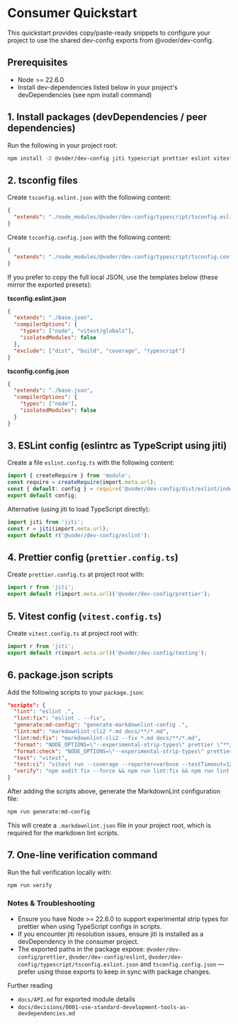 # Consumer Quickstart

This quickstart provides copy/paste-ready snippets to configure your project to use the shared dev-config exports from @voder/dev-config.

## Prerequisites

- Node >= 22.6.0
- Install dev-dependencies listed below in your project's devDependencies (see npm install command)

## 1. Install packages (devDependencies / peer dependencies)

Run the following in your project root:

```bash
npm install -D @voder/dev-config jiti typescript prettier eslint vitest @vitest/coverage-istanbul markdownlint-cli2 eslint-plugin-import eslint-plugin-unicorn eslint-plugin-simple-import-sort eslint-config-prettier @typescript-eslint/parser @typescript-eslint/eslint-plugin
```

## 2. tsconfig files

Create `tsconfig.eslint.json` with the following content:

```json
{
  "extends": "./node_modules/@voder/dev-config/typescript/tsconfig.eslint.json"
}
```

Create `tsconfig.config.json` with the following content:

```json
{
  "extends": "./node_modules/@voder/dev-config/typescript/tsconfig.config.json"
}
```

If you prefer to copy the full local JSON, use the templates below (these mirror the exported presets):

**tsconfig.eslint.json**

```json
{
  "extends": "./base.json",
  "compilerOptions": {
    "types": ["node", "vitest/globals"],
    "isolatedModules": false
  },
  "exclude": ["dist", "build", "coverage", "typescript"]
}
```

**tsconfig.config.json**

```json
{
  "extends": "./base.json",
  "compilerOptions": {
    "types": ["node"],
    "isolatedModules": false
  }
}
```

## 3. ESLint config (eslintrc as TypeScript using jiti)

Create a file `eslint.config.ts` with the following content:

```ts
import { createRequire } from 'module';
const require = createRequire(import.meta.url);
const { default: config } = require('@voder/dev-config/dist/eslint/index.js');
export default config;
```

Alternative (using jiti to load TypeScript directly):

```ts
import jiti from 'jiti';
const r = jiti(import.meta.url);
export default r('@voder/dev-config/eslint');
```

## 4. Prettier config (`prettier.config.ts`)

Create `prettier.config.ts` at project root with:

```ts
import r from 'jiti';
export default r(import.meta.url)('@voder/dev-config/prettier');
```

## 5. Vitest config (`vitest.config.ts`)

Create `vitest.config.ts` at project root with:

```ts
import r from 'jiti';
export default r(import.meta.url)('@voder/dev-config/testing');
```

## 6. package.json scripts

Add the following scripts to your `package.json`:

```json
"scripts": {
  "lint": "eslint .",
  "lint:fix": "eslint . --fix",
  "generate:md-config": "generate-markdownlint-config .",
  "lint:md": "markdownlint-cli2 *.md docs/**/*.md",
  "lint:md:fix": "markdownlint-cli2 --fix *.md docs/**/*.md",
  "format": "NODE_OPTIONS=\"--experimental-strip-types\" prettier \"**/*.{ts,tsx,js,jsx,json,md}\" --write",
  "format:check": "NODE_OPTIONS=\"--experimental-strip-types\" prettier \"**/*.{ts,tsx,js,jsx,json,md}\" --check",
  "test": "vitest",
  "test:ci": "vitest run --coverage --reporter=verbose --testTimeout=120000",
  "verify": "npm audit fix --force && npm run lint:fix && npm run lint:check && npm run lint:md:fix && npm run format && npm run build && npm run test:ci"
}
```

After adding the scripts above, generate the MarkdownLint configuration file:

```bash
npm run generate:md-config
```

This will create a `.markdownlint.json` file in your project root, which is required for the markdown lint scripts.

## 7. One-line verification command

Run the full verification locally with:

```bash
npm run verify
```

### Notes & Troubleshooting

- Ensure you have Node >= 22.6.0 to support experimental strip types for prettier when using TypeScript configs in scripts.
- If you encounter jiti resolution issues, ensure jiti is installed as a devDependency in the consumer project.
- The exported paths in the package expose: `@voder/dev-config/prettier`, `@voder/dev-config/eslint`, `@voder/dev-config/typescript/tsconfig.eslint.json` and `tsconfig.config.json` — prefer using those exports to keep in sync with package changes.

Further reading

- `docs/API.md` for exported module details
- `docs/decisions/0001-use-standard-development-tools-as-devdependencies.md`
